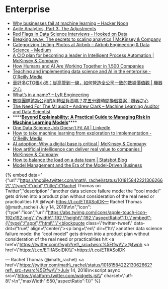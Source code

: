 # Enterprise

* [Why businesses fail at machine learning – Hacker Noon](https://hackernoon.com/why-businesses-fail-at-machine-learning-fbff41c4d5db)
* [Agile Analytics, Part 3: The Adjustments](https://www.locallyoptimistic.com/post/agile-analytics-p3/)
* [Red Flags In Data Science Interviews - Hooked on Data](http://hookedondata.org/Red-Flags-in-Data-Science-Interviews/)
* [Breaking away: The secrets to scaling analytics \| McKinsey & Company](https://www.mckinsey.com/business-functions/mckinsey-analytics/our-insights/breaking-away-the-secrets-to-scaling-analytics)
* [Categorizing Listing Photos at Airbnb – Airbnb Engineering & Data Science – Medium](https://medium.com/airbnb-engineering/categorizing-listing-photos-at-airbnb-f9483f3ab7e3)
* [A CIO plan for becoming a leader in Intelligent Process Automation \| McKinsey & Company](https://www.mckinsey.com/business-functions/digital-mckinsey/our-insights/a-cio-plan-for-becoming-a-leader-in-ipa)
* [How Humans and AI Are Working Together in 1,500 Companies](https://hbr.org/2018/07/collaborative-intelligence-humans-and-ai-are-joining-forces)
* [Teaching and implementing data science and AI in the enterprise - O'Reilly Media](https://www.oreilly.com/ideas/teaching-and-implementing-data-science-and-ai-in-the-enterprise)
* [車好多CTO張小沛：從高管到一線，如何營造全公司一致的數據價值觀 \| 機器之心](https://www.jiqizhixin.com/articles/2018-07-11-7)
* [What’s in a name? – Lyft Engineering](https://eng.lyft.com/whats-in-a-name-ce42f419d16c)
* [數據團隊該為公司的AI轉型負責嗎？花五分鐘時間換個答案 \| 機器之心](https://www.jiqizhixin.com/articles/2018-07-20-3)
* [The Need For The Ml audit – Andrew Clark – Machine Learning Auditor and Data Scientist](https://aclarkdata.github.io/The-Need-for-the-ML-Audit/)
* \*\*\*\*[**Beyond Explainability: A Practical Guide to Managing Risk in Machine Learning Models**](https://www.immuta.com/wp-content/uploads/2018/06/Beyond_Explainability.pdf)\*\*\*\*
* [One Data Science Job Doesn’t Fit All \| LinkedIn](https://www.linkedin.com/pulse/one-data-science-job-doesnt-fit-all-elena-grewal/)
* [How to take machine learning from exploration to implementation - O'Reilly Media](https://www.oreilly.com/ideas/how-to-take-machine-learning-from-exploration-to-implementation?mkt_tok=eyJpIjoiWXpsaE1HWmhPV1U0WkdGayIsInQiOiJxYWlXblZQdVZFWFMzR3VKUFNmT1wvQ3pmWGZibHU2ZHVLRllRdTVQWjdIU1M4TTN0UmF4VjZsNGtRUmVqcElQYlo1TVRGdHNUXC96RGdxN2luUlc2UUFlRDNOM2dJXC9VUTJjSFJpQWR0WGJtTytMWkd4OHNSMUplSjlScHYycUZ2ZyJ9)
* [AI adoption: Why a digital base is critical \| McKinsey & Company](https://www.mckinsey.com/Business-Functions/McKinsey-Analytics/Our-Insights/Artificial-intelligence-Why-a-digital-base-is-critical?cid=other-eml-alt-mkq-mck-oth-1807&hlkid=91d17b6a2e7648f09bfec12533b61a11&hctky=10157666&hdpid=8cdb0413-e1c4-4e22-89d0-8f57b1559de3)
* [How artificial intelligence can deliver real value to companies \| McKinsey & Company](https://www.mckinsey.com/business-functions/mckinsey-analytics/our-insights/how-artificial-intelligence-can-deliver-real-value-to-companies?cid=other-eml-alt-mkq-mck-oth-1807&hlkid=030b8a2325e2445da06850a0a9530410&hctky=10157666&hdpid=8cdb0413-e1c4-4e22-89d0-8f57b1559de3)
* [How to balance the load on a data team \| Statsbot Blog](https://statsbot.co/blog/data-team/)
* [Model Management and the Era of the Model-Driven Business](https://blog.dominodatalab.com/model-management-era-model-driven-business/)



{% embed data="{\"url\":\"https://mobile.twitter.com/math\_rachel/status/1018158422213062662\",\"type\":\"rich\",\"title\":\"Rachel Thomas on Twitter\",\"description\":\"another data science failure mode: the “cool model” gets driven into a product plan without consideration of the real need or practicalities h/t @fwph https://t.co/ETIfASoIDK— Rachel Thomas \(@math\_rachel\) July 14, 2018\\n\\n\",\"icon\":{\"type\":\"icon\",\"url\":\"https://abs.twimg.com/icons/apple-touch-icon-192x192.png\",\"width\":192,\"height\":192,\"aspectRatio\":1},\"embed\":{\"type\":\"app\",\"html\":\"<blockquote class=\\\"twitter-tweet\\\" data-dnt=\\\"true\\\" align=\\\"center\\\"><p lang=\\\"en\\\" dir=\\\"ltr\\\">another data science failure mode: the “cool model” gets driven into a product plan without consideration of the real need or practicalities h/t <a href=\\\"https://twitter.com/fwph?ref\_src=twsrc%5Etfw\\\">@fwph</a> <a href=\\\"https://t.co/ETIfASoIDK\\\">https://t.co/ETIfASoIDK</a></p>&mdash; Rachel Thomas \(@math\_rachel\) <a href=\\\"https://twitter.com/math\_rachel/status/1018158422213062662?ref\_src=twsrc%5Etfw\\\">July 14, 2018</a></blockquote>\\n<script async src=\\\"https://platform.twitter.com/widgets.js\\\" charset=\\\"utf-8\\\"></script>\\n\",\"maxWidth\":550,\"aspectRatio\":1}}" %}

